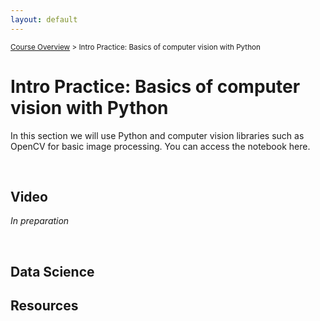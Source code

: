 ```yaml
---
layout: default
---
```


<sub>[Course Overview](index.md) > Intro Practice: Basics of computer vision with Python</sub>

# Intro Practice: Basics of computer vision with Python

In this section we will use Python and computer vision libraries such as OpenCV for basic image processing. You can access the notebook here.

 
<br/>

 ## Video

_In preparation_

<br/>

## Data Science

## Resources

